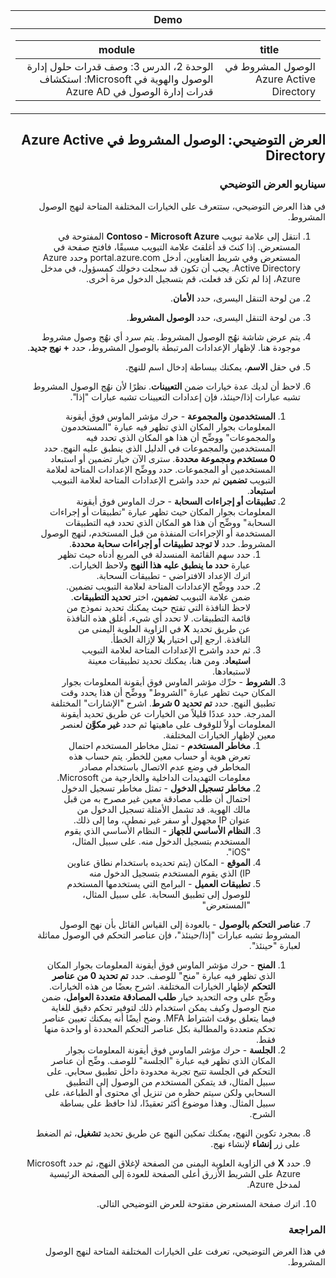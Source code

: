 <div id="readme" class="Box-body readme blob js-code-block-container p-5 p-xl-6 gist-border-0" dir="rtl">
    <article class="markdown-body entry-content container-lg" itemprop="text"><table>
  <thead>
  <tr>
  <th>Demo</th>
  </tr>
  </thead>
  <tbody>
  <tr>
  <td><div><table>
  <thead>
  <tr>
  <th>title</th>
  <th>module</th>
  </tr>
  </thead>
  <tbody>
  <tr>
  <td><div>الوصول المشروط في Azure Active Directory</div></td>
  <td><div>الوحدة 2، الدرس 3: وصف قدرات حلول إدارة الوصول والهوية في Microsoft: استكشاف قدرات إدارة الوصول في Azure AD</div></td>
  </tr>
  </tbody>
</table>
</div></td>
  </tr>
  </tbody>
</table>


# العرض التوضيحي: الوصول المشروط في Azure Active Directory

### سيناريو العرض التوضيحي
في هذا العرض التوضيحي، ستتعرف على الخيارات المختلفة المتاحة لنهج الوصول المشروط.

1. انتقل إلى علامة تبويب **Contoso - Microsoft Azure** المفتوحة في المستعرض. إذا كنتَ قد أغلقتَ علامة التبويب مسبقًا، فافتح صفحة في المستعرض وفي شريط العناوين، أدخل portal.azure.com وحدد Azure Active Directory. يجب أن تكون قد سجلت دخولك كمسؤول، في مدخل Azure، إذا لم تكن قد فعلت، قم بتسجيل الدخول مرة أخرى.

1. من لوحة التنقل اليسرى، حدد **الأمان**.

1. من لوحة التنقل اليسرى، حدد **الوصول المشروط**.

1. يتم عرض شاشة نهُج الوصول المشروط. يتم سرد أي نهُج وصول مشروط موجودة هنا. لإظهار الإعدادات المرتبطة بالوصول المشروط، حدد **+ نهج جديد**.

1. في حقل **الاسم**، يمكنك ببساطة إدخال اسم للنهج.

1. لاحظ أن لديك عدة خيارات ضمن **التعيينات**.  نظرًا لأن نهُج الوصول المشروط تشبه عبارات إذا/حينئذ، فإن إعدادات التعيينات تشبه عبارات "إذا".
    1. **المستخدمون والمجموعة** -  حرك مؤشر الماوس فوق أيقونة المعلومات بجوار المكان الذي تظهر فيه عبارة "المستخدمون والمجموعات" ووضِّح أن هذا هو المكان الذي تحدد فيه المستخدمين والمجموعات في الدليل الذي ينطبق عليه النهج. حدد **0 مستخدم ومجموعة محددة**.  سترى الآن خيار تضمين أو استبعاد المستخدمين أو المجموعات. حدد ووضِّح الإعدادات المتاحة لعلامة التبويب **تضمين** ثم حدد واشرح الإعدادات المتاحة لعلامة التبويب **استبعاد**.
    1. **تطبيقات أو إجراءات السحابة** -  حرك الماوس فوق أيقونة المعلومات بجوار المكان حيث تظهر عبارة "تطبيقات أو إجراءات السحابة" ووضِّح أن هذا هو المكان الذي تحدد فيه التطبيقات المستخدمة أو الإجراءات المنفذة من قبل المستخدم، لنهج الوصول المشروط.  حدد **لا توجد تطبيقات أو إجراءات سحابة محددة**.
        1. حدد سهم القائمة المنسدلة في المربع أدناه حيث تظهر عبارة **حدد ما ينطبق عليه هذا النهج** ولاحظ الخيارات.  اترك الإعداد الافتراضي - تطبيقات السحابة.
        1. حدد ووضِّح الإعدادات المتاحة لعلامة التبويب تضمين. ضمن علامة التبويب **تضمين**، اختر **تحديد التطبيقات**.  لاحظ النافذة التي تفتح حيث يمكنك تحديد نموذج من قائمة التطبيقات.  لا تحدد أي شيء، أغلق هذه النافذة عن طريق تحديد **X** في الزاوية العلوية اليمنى من النافذة. ارجع إلى اختيار **بلا** لإزالة الخطأ.
        1. ثم حدد واشرح الإعدادات المتاحة لعلامة التبويب **استبعاد**.  ومن هنا، يمكنك تحديد تطبيقات معينة لاستبعادها.
    1. **الشروط** -  حرِّك مؤشر الماوس فوق أيقونة المعلومات بجوار المكان حيث تظهر عبارة "الشروط" ووضِّح أن هذا يحدد وقت تطبيق النهج. حدد **تم تحديد 0 شرط**. اشرح "الإشارات" المختلفة المدرجة.   حدد عددًا قليلاً من الخيارات عن طريق تحديد أيقونة المعلومات أولاً للوقوف على ماهيتها ثم حدد **غير مكوَّن** لعنصر معين لإظهار الخيارات المختلفة.
        1. **مخاطر المستخدم** -  تمثل مخاطر المستخدم احتمال تعرض هوية أو حساب معين للخطر. يتم حساب هذه المخاطر في وضع عدم الاتصال باستخدام مصادر معلومات التهديدات الداخلية والخارجية من Microsoft.
        1. **مخاطر تسجيل الدخول** -  تمثل مخاطر تسجيل الدخول احتمال أن طلب مصادقة معين غير مصرح به من قبل مالك الهوية. قد تشمل الأمثلة تسجيل الدخول من عنوان IP مجهول أو سفر غير نمطي، وما إلى ذلك.
        1. **النظام الأساسي للجهاز** -  النظام الأساسي الذي يقوم المستخدم بتسجيل الدخول منه. على سبيل المثال، "iOS".
        1. **الموقع** -  المكان (يتم تحديده باستخدام نطاق عناوين IP) الذي يقوم المستخدم بتسجيل الدخول منه
        1. **تطبيقات العميل** -  البرامج التي يستخدمها المستخدم للوصول إلى تطبيق السحابة. على سبيل المثال، "المستعرض"

1. **عناصر التحكم بالوصول** - بالعودة إلى القياس القائل بأن نهج الوصول المشروط تشبه عبارات "إذا/حينئذ"، فإن عناصر التحكم في الوصول مماثلة لعبارة "حينئذ".
    1. **المنح** -  حرك مؤشر الماوس فوق أيقونة المعلومات بجوار المكان الذي تظهر فيه عبارة "منح" للوصف.  حدد **تم تحديد 0 من عناصر التحكم** لإظهار الخيارات المختلفة.  اشرح بعضًا من هذه الخيارات.  وضِّح على وجه التحديد خيار **طلب المصادقة متعددة العوامل**، ضمن منح الوصول وكيف يمكن استخدام ذلك لتوفير تحكم دقيق للغاية فيما يتعلق بوقت اشتراط MFA.   وضح أيضًا أنه يمكنك تعيين عناصر تحكم متعددة والمطالبة بكل عناصر التحكم المحددة أو واحدة منها فقط.
    1. **الجلسة** -  حرك مؤشر الماوس فوق أيقونة المعلومات بجوار المكان الذي تظهر فيه عبارة "الجلسة" للوصف.  وضِّح أن عناصر التحكم في الجلسة تتيح تجربة محدودة داخل تطبيق سحابي.  على سبيل المثال، قد يتمكن المستخدم من الوصول إلى التطبيق السحابي ولكن سيتم حظره من تنزيل أي محتوى أو الطباعة، على سبيل المثال.  وهذا موضوع أكثر تعقيدًا، لذا حافظ على بساطة الشرح.

1. بمجرد تكوين النهج، يمكنك تمكين النهج عن طريق تحديد **تشغيل**، ثم الضغط على زر **إنشاء** لإنشاء نهج.

1. حدد **X** في الزاوية العلوية اليمنى من الصفحة لإغلاق النهج، ثم حدد Microsoft Azure على الشريط الأزرق أعلى الصفحة للعودة إلى الصفحة الرئيسية لمدخل Azure.

1. اترك صفحة المستعرض مفتوحة للعرض التوضيحي التالي.

### المراجعة

في هذا العرض التوضيحي، تعرفت على الخيارات المختلفة المتاحة لنهج الوصول المشروط.
